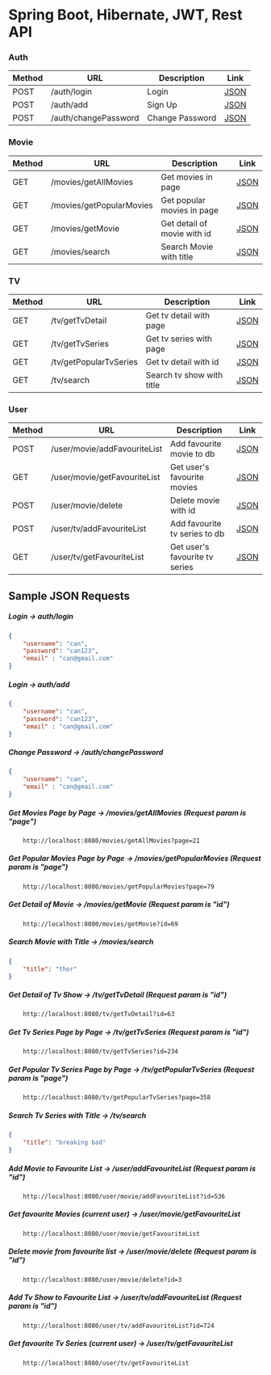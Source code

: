 # Spring Boot, Hibernate, JWT, Rest API

### Auth
| Method | URL                  | Description       | Link                    |
|--------|----------------------|-------------------|-------------------------|
| POST   | /auth/login          | Login             | [JSON](#login)          |
| POST   | /auth/add            | Sign Up           | [JSON](#signup)         |
| POST   | /auth/changePassword | Change Password   | [JSON](#changePassword) |


### Movie
| Method | URL                      | Description                 | Link                        |
|--------|--------------------------|-----------------------------|-----------------------------|
| GET    | /movies/getAllMovies     | Get movies in page          | [JSON](#getAllMovies)       |
| GET    | /movies/getPopularMovies | Get popular movies in page  | [JSON](#getPopularMovies)   |
| GET    | /movies/getMovie         | Get detail of movie with id | [JSON](#getMovieDetail)     |
| GET    | /movies/search           | Search Movie with title     | [JSON](#searchMovie)        |

### TV
| Method | URL                    | Description               | Link                        |
|--------|------------------------|---------------------------|-----------------------------|
| GET    | /tv/getTvDetail        | Get tv detail with page   | [JSON](#getTvDetail)        |
| GET    | /tv/getTvSeries        | Get tv series with page   | [JSON](#getTvSeries)        |
| GET    | /tv/getPopularTvSeries | Get tv detail with id     | [JSON](#getPopularTvSeries) |
| GET    | /tv/search             | Search tv show with title | [JSON](#searchTvShow)       |

### User
| Method | URL                          | Description                    | Link                              |
|--------|------------------------------|--------------------------------|-----------------------------------|
| POST   | /user/movie/addFavouriteList | Add favourite movie to db      | [JSON](#addMovieToFavouriteList)  |
| GET    | /user/movie/getFavouriteList | Get user's favourite movies    | [JSON](#getFavouriteMovies)       |
| POST   | /user/movie/delete           | Delete movie with id           | [JSON](#deleteMovie)              |
| POST   | /user/tv/addFavouriteList    | Add favourite tv series to db  | [JSON](#addTvShowToFavouriteList) |
| GET    | /user/tv/getFavouriteList    | Get user's favourite tv series | [JSON](#getFavouriteTvShows)      |

## Sample JSON Requests

##### <a id="login"> Login -> auth/login
```json
{
	"username": "can",
	"password": "can123",
	"email" : "can@gmail.com"
}
```
##### <a id="signup"> Login -> auth/add
```json
{
	"username": "can",
	"password": "can123",
	"email" : "can@gmail.com"
}
```
##### <a id="changePassword"> Change Password -> /auth/changePassword
```json
{
	"username": "can",
	"email" : "can@gmail.com"
}
```

##### <a id="getAllMovies"> Get Movies Page by Page -> /movies/getAllMovies (Request param is "page")
```http request
    http://localhost:8080/movies/getAllMovies?page=21
```

##### <a id="getPopularMovies"> Get Popular Movies Page by Page -> /movies/getPopularMovies (Request param is "page")
```http request
    http://localhost:8080/movies/getPopularMovies?page=79
```


##### <a id="getMovieDetail"> Get Detail of Movie -> /movies/getMovie (Request param is "id")
```http request
    http://localhost:8080/movies/getMovie?id=69
```


##### <a id="searchMovie"> Search Movie with Title -> /movies/search
```json
{
	"title": "thor"
}
```

##### <a id="getTvDetail"> Get Detail of Tv Show -> /tv/getTvDetail (Request param is "id")
```http request
    http://localhost:8080/tv/getTvDetail?id=63
```

##### <a id="getTvSeries"> Get Tv Series Page by Page -> /tv/getTvSeries (Request param is "id")
```http request
    http://localhost:8080/tv/getTvSeries?id=234
```

	

##### <a id="getPopularTvSeries"> Get Popular Tv Series Page by Page -> /tv/getPopularTvSeries (Request param is "page")
```http request
    http://localhost:8080/tv/getPopularTvSeries?page=358
```

##### <a id="searchTvShow"> Search Tv Series with Title -> /tv/search
```json
{
	"title": "breaking bad"
}
```
##### <a id="addMovieToFavouriteList"> Add Movie to Favourite List -> /user/addFavouriteList (Request param is "id")
```http request
    http://localhost:8080/user/movie/addFavouriteList?id=536
```


##### <a id="getFavouriteMovies"> Get favourite Movies (current user) -> /user/movie/getFavouriteList 
```http request
    http://localhost:8080/user/movie/getFavouriteList
```


##### <a id="deleteMovie"> Delete movie from favourite list -> /user/movie/delete (Request param is "id")
```http request
    http://localhost:8080/user/movie/delete?id=3
```


##### <a id="addTvShowToFavouriteList"> Add Tv Show to Favourite List -> /user/tv/addFavouriteList (Request param is "id")
```http request
    http://localhost:8080/user/tv/addFavouriteList?id=724
```
##### <a id="getFavouriteTvShows"> Get favourite Tv Series (current user) -> /user/tv/getFavouriteList
```http request
    http://localhost:8080/user/tv/getFavouriteList
```
